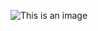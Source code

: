 ![This is an image](https://drive.google.com/file/d/1kncuBL-pAsKeQSTZS3IxXo7zo-4RRIXg/view?usp=share_link)
